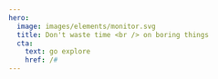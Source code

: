 ```yaml
---
hero:
  image: images/elements/monitor.svg
  title: Don't waste time <br /> on boring things
  cta:
    text: go explore
    href: /#
---
```

